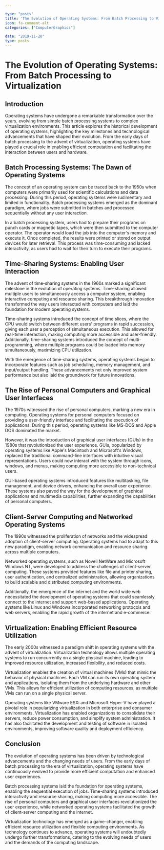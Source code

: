 ```yaml
---

type: "posts"
title: 'The Evolution of Operating Systems: From Batch Processing to Virtualization'
icon: fa-comment-alt
categories: ["ComputerGraphics"]

date: "2019-11-28"
type: posts
---
```





# The Evolution of Operating Systems: From Batch Processing to Virtualization

## Introduction

Operating systems have undergone a remarkable transformation over the years, evolving from simple batch processing systems to complex virtualization environments. This article explores the historical development of operating systems, highlighting the key milestones and technological advancements that have shaped their evolution. From the early days of batch processing to the advent of virtualization, operating systems have played a crucial role in enabling efficient computation and facilitating the interaction between users and hardware.

## Batch Processing Systems: The Dawn of Operating Systems

The concept of an operating system can be traced back to the 1950s when computers were primarily used for scientific calculations and data processing. During this period, operating systems were rudimentary and limited in functionality. Batch processing systems emerged as the dominant paradigm, where jobs were submitted in batches and processed sequentially without any user interaction.

In a batch processing system, users had to prepare their programs on punch cards or magnetic tapes, which were then submitted to the computer operator. The operator would load the job into the computer's memory and execute it. Once completed, the results were printed or stored on output devices for later retrieval. This process was time-consuming and lacked interactivity, as users had to wait for their turn to execute their programs.

## Time-Sharing Systems: Enabling User Interaction

The advent of time-sharing systems in the 1960s marked a significant milestone in the evolution of operating systems. Time-sharing allowed multiple users to simultaneously access a computer system, enabling interactive computing and resource sharing. This breakthrough innovation transformed the way users interacted with computers and laid the foundation for modern operating systems.

Time-sharing systems introduced the concept of time slices, where the CPU would switch between different users' programs in rapid succession, giving each user a perception of simultaneous execution. This allowed for real-time interaction, making computing more accessible and user-friendly. Additionally, time-sharing systems introduced the concept of multi-programming, where multiple programs could be loaded into memory simultaneously, maximizing CPU utilization.

With the emergence of time-sharing systems, operating systems began to incorporate features such as job scheduling, memory management, and input/output handling. These advancements not only improved system performance but also laid the groundwork for future innovations.

## The Rise of Personal Computers and Graphical User Interfaces

The 1970s witnessed the rise of personal computers, marking a new era in computing. Operating systems for personal computers focused on providing a user-friendly interface and facilitating the execution of applications. During this period, operating systems like MS-DOS and Apple DOS dominated the market.

However, it was the introduction of graphical user interfaces (GUIs) in the 1980s that revolutionized the user experience. GUIs, popularized by operating systems like Apple's Macintosh and Microsoft's Windows, replaced the traditional command-line interfaces with intuitive visual representations. Users could now interact with the system through icons, windows, and menus, making computing more accessible to non-technical users.

GUI-based operating systems introduced features like multitasking, file management, and device drivers, enhancing the overall user experience. These systems also paved the way for the development of graphical applications and multimedia capabilities, further expanding the capabilities of personal computers.

## Client-Server Computing and Networked Operating Systems

The 1990s witnessed the proliferation of networks and the widespread adoption of client-server computing. Operating systems had to adapt to this new paradigm, enabling network communication and resource sharing across multiple computers.

Networked operating systems, such as Novell NetWare and Microsoft Windows NT, were developed to address the challenges of client-server computing. These systems provided features like file and printer sharing, user authentication, and centralized administration, allowing organizations to build scalable and distributed computing environments.

Additionally, the emergence of the internet and the world wide web necessitated the development of operating systems that could seamlessly connect to the internet and support web-based applications. Operating systems like Linux and Windows incorporated networking protocols and web servers, enabling the rapid growth of the internet and e-commerce.

## Virtualization: Enabling Efficient Resource Utilization

The early 2000s witnessed a paradigm shift in operating systems with the advent of virtualization. Virtualization technology allows multiple operating systems to run concurrently on a single physical machine, leading to improved resource utilization, increased flexibility, and reduced costs.

Virtualization enables the creation of virtual machines (VMs) that mimic the behavior of physical machines. Each VM can run its own operating system and applications, isolating them from the underlying hardware and other VMs. This allows for efficient utilization of computing resources, as multiple VMs can run on a single physical server.

Operating systems like VMware ESXi and Microsoft Hyper-V have played a pivotal role in popularizing virtualization in both enterprise and consumer environments. Virtualization has enabled organizations to consolidate their servers, reduce power consumption, and simplify system administration. It has also facilitated the development and testing of software in isolated environments, improving software quality and deployment efficiency.

## Conclusion

The evolution of operating systems has been driven by technological advancements and the changing needs of users. From the early days of batch processing to the era of virtualization, operating systems have continuously evolved to provide more efficient computation and enhanced user experiences.

Batch processing systems laid the foundation for operating systems, enabling the sequential execution of jobs. Time-sharing systems introduced interactivity and resource sharing, making computing more accessible. The rise of personal computers and graphical user interfaces revolutionized the user experience, while networked operating systems facilitated the growth of client-server computing and the internet.

Virtualization technology has emerged as a game-changer, enabling efficient resource utilization and flexible computing environments. As technology continues to advance, operating systems will undoubtedly undergo further transformations, catering to the evolving needs of users and the demands of the computing landscape.